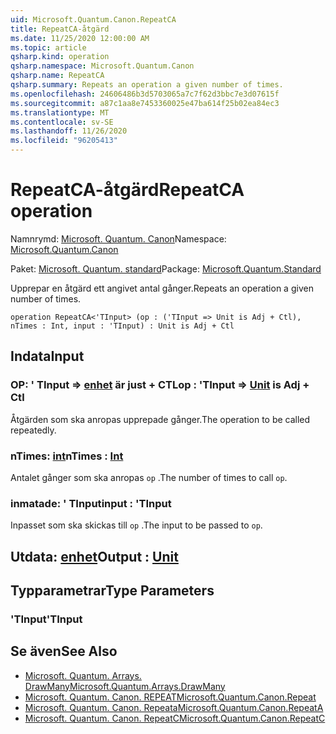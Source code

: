 ```yaml
---
uid: Microsoft.Quantum.Canon.RepeatCA
title: RepeatCA-åtgärd
ms.date: 11/25/2020 12:00:00 AM
ms.topic: article
qsharp.kind: operation
qsharp.namespace: Microsoft.Quantum.Canon
qsharp.name: RepeatCA
qsharp.summary: Repeats an operation a given number of times.
ms.openlocfilehash: 24606486b3d5703065a7c7f62d3bbc7e3d07615f
ms.sourcegitcommit: a87c1aa8e7453360025e47ba614f25b02ea84ec3
ms.translationtype: MT
ms.contentlocale: sv-SE
ms.lasthandoff: 11/26/2020
ms.locfileid: "96205413"
---
```

# <a name="repeatca-operation"></a><span data-ttu-id="0c1bf-102">RepeatCA-åtgärd</span><span class="sxs-lookup"><span data-stu-id="0c1bf-102">RepeatCA operation</span></span>

<span data-ttu-id="0c1bf-103">Namnrymd: [Microsoft. Quantum. Canon](xref:Microsoft.Quantum.Canon)</span><span class="sxs-lookup"><span data-stu-id="0c1bf-103">Namespace: [Microsoft.Quantum.Canon](xref:Microsoft.Quantum.Canon)</span></span>

<span data-ttu-id="0c1bf-104">Paket: [Microsoft. Quantum. standard](https://nuget.org/packages/Microsoft.Quantum.Standard)</span><span class="sxs-lookup"><span data-stu-id="0c1bf-104">Package: [Microsoft.Quantum.Standard](https://nuget.org/packages/Microsoft.Quantum.Standard)</span></span>


<span data-ttu-id="0c1bf-105">Upprepar en åtgärd ett angivet antal gånger.</span><span class="sxs-lookup"><span data-stu-id="0c1bf-105">Repeats an operation a given number of times.</span></span>

```qsharp
operation RepeatCA<'TInput> (op : ('TInput => Unit is Adj + Ctl), nTimes : Int, input : 'TInput) : Unit is Adj + Ctl
```


## <a name="input"></a><span data-ttu-id="0c1bf-106">Indata</span><span class="sxs-lookup"><span data-stu-id="0c1bf-106">Input</span></span>

### <a name="op--tinput--unit--is-adj--ctl"></a><span data-ttu-id="0c1bf-107">OP: ' TInput => [enhet](xref:microsoft.quantum.lang-ref.unit)  är just + CTL</span><span class="sxs-lookup"><span data-stu-id="0c1bf-107">op : 'TInput => [Unit](xref:microsoft.quantum.lang-ref.unit)  is Adj + Ctl</span></span>

<span data-ttu-id="0c1bf-108">Åtgärden som ska anropas upprepade gånger.</span><span class="sxs-lookup"><span data-stu-id="0c1bf-108">The operation to be called repeatedly.</span></span>


### <a name="ntimes--int"></a><span data-ttu-id="0c1bf-109">nTimes: [int](xref:microsoft.quantum.lang-ref.int)</span><span class="sxs-lookup"><span data-stu-id="0c1bf-109">nTimes : [Int](xref:microsoft.quantum.lang-ref.int)</span></span>

<span data-ttu-id="0c1bf-110">Antalet gånger som ska anropas `op` .</span><span class="sxs-lookup"><span data-stu-id="0c1bf-110">The number of times to call `op`.</span></span>


### <a name="input--tinput"></a><span data-ttu-id="0c1bf-111">inmatade: ' TInput</span><span class="sxs-lookup"><span data-stu-id="0c1bf-111">input : 'TInput</span></span>

<span data-ttu-id="0c1bf-112">Inpasset som ska skickas till `op` .</span><span class="sxs-lookup"><span data-stu-id="0c1bf-112">The input to be passed to `op`.</span></span>



## <a name="output--unit"></a><span data-ttu-id="0c1bf-113">Utdata: [enhet](xref:microsoft.quantum.lang-ref.unit)</span><span class="sxs-lookup"><span data-stu-id="0c1bf-113">Output : [Unit](xref:microsoft.quantum.lang-ref.unit)</span></span>



## <a name="type-parameters"></a><span data-ttu-id="0c1bf-114">Typparametrar</span><span class="sxs-lookup"><span data-stu-id="0c1bf-114">Type Parameters</span></span>

### <a name="tinput"></a><span data-ttu-id="0c1bf-115">'TInput</span><span class="sxs-lookup"><span data-stu-id="0c1bf-115">'TInput</span></span>



## <a name="see-also"></a><span data-ttu-id="0c1bf-116">Se även</span><span class="sxs-lookup"><span data-stu-id="0c1bf-116">See Also</span></span>

- [<span data-ttu-id="0c1bf-117">Microsoft. Quantum. Arrays. DrawMany</span><span class="sxs-lookup"><span data-stu-id="0c1bf-117">Microsoft.Quantum.Arrays.DrawMany</span></span>](xref:Microsoft.Quantum.Arrays.DrawMany)
- [<span data-ttu-id="0c1bf-118">Microsoft. Quantum. Canon. REPEAT</span><span class="sxs-lookup"><span data-stu-id="0c1bf-118">Microsoft.Quantum.Canon.Repeat</span></span>](xref:Microsoft.Quantum.Canon.Repeat)
- [<span data-ttu-id="0c1bf-119">Microsoft. Quantum. Canon. Repeata</span><span class="sxs-lookup"><span data-stu-id="0c1bf-119">Microsoft.Quantum.Canon.RepeatA</span></span>](xref:Microsoft.Quantum.Canon.RepeatA)
- [<span data-ttu-id="0c1bf-120">Microsoft. Quantum. Canon. RepeatC</span><span class="sxs-lookup"><span data-stu-id="0c1bf-120">Microsoft.Quantum.Canon.RepeatC</span></span>](xref:Microsoft.Quantum.Canon.RepeatC)